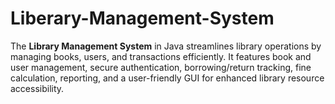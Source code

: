 # Liberary-Management-System
The **Library Management System** in Java streamlines library operations by managing books, users, and transactions efficiently. It features book and user management, secure authentication, borrowing/return tracking, fine calculation, reporting, and a user-friendly GUI for enhanced library resource accessibility.
